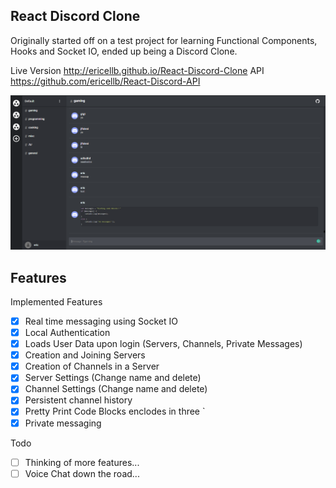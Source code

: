 ## React Discord Clone

Originally started off on a test project for learning Functional Components, Hooks and Socket IO, ended up being a Discord Clone.


Live Version http://ericellb.github.io/React-Discord-Clone
API https://github.com/ericellb/React-Discord-API

![layout image](public/readmepic.png)

## Features
  Implemented Features
  - [x] Real time messaging using Socket IO
  - [x] Local Authentication
  - [x] Loads User Data upon login (Servers, Channels, Private Messages)
  - [x] Creation and Joining Servers
  - [x] Creation of Channels in a Server
  - [x] Server Settings (Change name and delete)
  - [x] Channel Settings (Change name and delete)
  - [x] Persistent channel history
  - [x] Pretty Print Code Blocks enclodes in three `
  - [x] Private messaging

  Todo
  - [ ] Thinking of more features...
  - [ ] Voice Chat down the road...